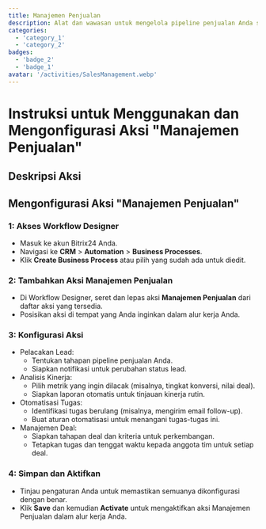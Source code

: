 ```yaml
---
title: Manajemen Penjualan
description: Alat dan wawasan untuk mengelola pipeline penjualan Anda secara efektif.
categories: 
  - 'category_1'
  - 'category_2'
badges: 
  - 'badge_2'
  - 'badge_1'
avatar: '/activities/SalesManagement.webp'
---
```


# Instruksi untuk Menggunakan dan Mengonfigurasi Aksi "Manajemen Penjualan"

## Deskripsi Aksi

## **Mengonfigurasi Aksi "Manajemen Penjualan"**

### 1: Akses Workflow Designer
- Masuk ke akun Bitrix24 Anda.
- Navigasi ke **CRM** > **Automation** > **Business Processes**.
- Klik **Create Business Process** atau pilih yang sudah ada untuk diedit.

### 2: Tambahkan Aksi Manajemen Penjualan
- Di Workflow Designer, seret dan lepas aksi **Manajemen Penjualan** dari daftar aksi yang tersedia.
- Posisikan aksi di tempat yang Anda inginkan dalam alur kerja Anda.

### 3: Konfigurasi Aksi
- Pelacakan Lead:
  - Tentukan tahapan pipeline penjualan Anda.
  - Siapkan notifikasi untuk perubahan status lead.
- Analisis Kinerja:
  - Pilih metrik yang ingin dilacak (misalnya, tingkat konversi, nilai deal).
  - Siapkan laporan otomatis untuk tinjauan kinerja rutin.
- Otomatisasi Tugas:
  - Identifikasi tugas berulang (misalnya, mengirim email follow-up).
  - Buat aturan otomatisasi untuk menangani tugas-tugas ini.
- Manajemen Deal:
  - Siapkan tahapan deal dan kriteria untuk perkembangan.
  - Tetapkan tugas dan tenggat waktu kepada anggota tim untuk setiap deal.

### 4: Simpan dan Aktifkan
- Tinjau pengaturan Anda untuk memastikan semuanya dikonfigurasi dengan benar.
- Klik **Save** dan kemudian **Activate** untuk mengaktifkan aksi Manajemen Penjualan dalam alur kerja Anda.